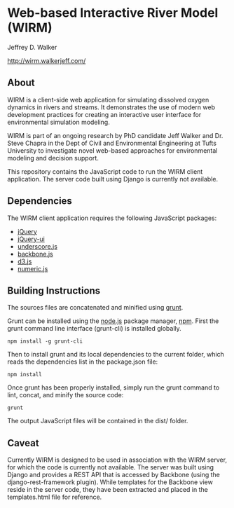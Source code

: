 Web-based Interactive River Model (WIRM)
========================================
Jeffrey D. Walker

http://wirm.walkerjeff.com/

About
-----

WIRM is a client-side web application for simulating dissolved oxygen dynamics in rivers and streams. It demonstrates the use of modern web development practices for creating an interactive user interface for environmental simulation modeling.

WIRM is part of an ongoing research by PhD candidate Jeff Walker and Dr. Steve Chapra in the Dept of Civil and Environmental Engineering at Tufts University to investigate novel web-based approaches for environmental modeling and decision support.

This repository contains the JavaScript code to run the WIRM client application. The server code built using Django is currently not available.

Dependencies
------------
The WIRM client application requires the following JavaScript packages:

* [jQuery](http://jquery.com)
* [jQuery-ui](http://jqueryui.com)
* [underscore.js](http://underscorejs.org)
* [backbone.js](http://backbonejs.orrg)
* [d3.js](http://d3js.org)
* [numeric.js](http://numericjs.com)

Building Instructions
---------------------

The sources files are concatenated and minified using [grunt](http://gruntjs.com/). 

Grunt can be installed using the [node.js](http://nodejs.org/) package manager, [npm](https://npmjs.org/). First the grunt command line interface (grunt-cli) is installed globally. 

```shell
npm install -g grunt-cli
```

Then to install grunt and its local dependencies to the current folder, which reads the dependencies list in the package.json file:

```shell
npm install
```

Once grunt has been properly installed, simply run the grunt command to lint, concat, and minify the source code:

```shell
grunt
```

The output JavaScript files will be contained in the dist/ folder.

Caveat
------

Currently WIRM is designed to be used in association with the WIRM server, for which the code is currently not available. The server was built using Django and provides a REST API that is accessed by Backbone (using the django-rest-framework plugin). While templates for the Backbone view reside in the server code, they have been extracted and placed in the templates.html file for reference.

